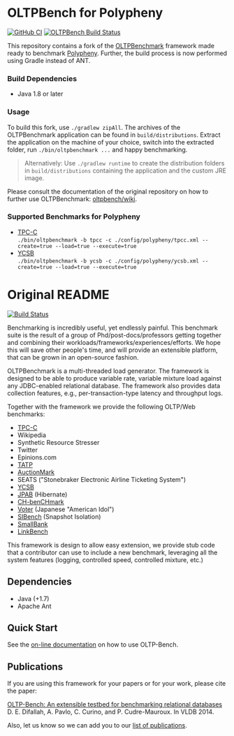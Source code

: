# OLTPBench for Polypheny

[![GitHub CI](https://img.shields.io/github/workflow/status/polypheny/OLTPBench/CI/polypheny?label=CI&logo=GitHub&logoColor=white)](https://github.com/polypheny/OLTPBench/actions?query=workflow%3ACI)
[![OLTPBench Build Status](https://img.shields.io/travis/polypheny/OLTPBench/polypheny.svg?label=OLTPBench%20CI)](https://travis-ci.org/polypheny/OLTPBench)

This repository contains a fork of the [OLTPBenchmark](https://github.com/oltpbenchmark/oltpbench/) framework made ready to benchmark [Polypheny](https://github.com/polypheny).
Further, the build process is now performed using Gradle instead of ANT.

### Build Dependencies
* Java 1.8 or later

### Usage
To build this fork, use `./gradlew zipAll`. The archives of the OLTPBenchmark application can be found in `build/distributions`. Extract the application on the machine of your choice, switch into the extracted folder, run `./bin/oltpbenchmark ...` and happy benchmarking.
> Alternatively: Use `./gradlew runtime` to create the distribution folders in `build/distributions` containing the application and the custom JRE image. 

Please consult the documentation of the original repository on how to further use OLTPBenchmark: [oltpbench/wiki](https://github.com/oltpbenchmark/oltpbench/wiki).

### Supported Benchmarks for Polypheny
* [TPC-C](./config/polypheny/tpcc.xml)\
  `./bin/oltpbenchmark -b tpcc -c ./config/polypheny/tpcc.xml --create=true --load=true --execute=true`
* [YCSB](./config/polypheny/ycsb.xml)\
  `./bin/oltpbenchmark -b ycsb -c ./config/polypheny/ycsb.xml --create=true --load=true --execute=true`


# Original README

[![Build Status](https://travis-ci.org/oltpbenchmark/oltpbench.png)](https://travis-ci.org/oltpbenchmark/oltpbench)

Benchmarking is incredibly useful, yet endlessly painful. This benchmark suite is the result of a group of
Phd/post-docs/professors getting together and combining their workloads/frameworks/experiences/efforts. We hope this
will save other people's time, and will provide an extensible platform, that can be grown in an open-source fashion. 

OLTPBenchmark is a multi-threaded load generator. The framework is designed to be able to produce variable rate,
variable mixture load against any JDBC-enabled relational database. The framework also provides data collection
features, e.g., per-transaction-type latency and throughput logs.

Together with the framework we provide the following OLTP/Web benchmarks:
  * [TPC-C](http://www.tpc.org/tpcc/)
  * Wikipedia
  * Synthetic Resource Stresser 
  * Twitter
  * Epinions.com
  * [TATP](http://tatpbenchmark.sourceforge.net/)
  * [AuctionMark](http://hstore.cs.brown.edu/projects/auctionmark/)
  * SEATS ("Stonebraker Electronic Airline Ticketing System")
  * [YCSB](https://github.com/brianfrankcooper/YCSB)
  * [JPAB](http://www.jpab.org) (Hibernate)
  * [CH-benCHmark](http://www-db.in.tum.de/research/projects/CHbenCHmark/?lang=en)
  * [Voter](https://github.com/VoltDB/voltdb/tree/master/examples/voter) (Japanese "American Idol")
  * [SIBench](http://sydney.edu.au/engineering/it/~fekete/teaching/serializableSI-Fekete.pdf) (Snapshot Isolation)
  * [SmallBank](http://ses.library.usyd.edu.au/bitstream/2123/5353/1/michael-cahill-2009-thesis.pdf)
  * [LinkBench](http://people.cs.uchicago.edu/~tga/pubs/sigmod-linkbench-2013.pdf)

This framework is design to allow easy extension, we provide stub code that a contributor can use to include a new
benchmark, leveraging all the system features (logging, controlled speed, controlled mixture, etc.)

## Dependencies

+ Java (+1.7)
+ Apache Ant

## Quick Start

See the [on-line documentation](https://github.com/oltpbenchmark/oltpbench/wiki) on how to use OLTP-Bench.

## Publications

If you are using this framework for your papers or for your work, please cite the paper:

[OLTP-Bench: An extensible testbed for benchmarking relational databases](http://www.vldb.org/pvldb/vol7/p277-difallah.pdf) D. E. Difallah, A. Pavlo, C. Curino, and P. Cudre-Mauroux. In VLDB 2014.

Also, let us know so we can add you to our [list of publications](http://oltpbenchmark.com/wiki/index.php?title=Publications_Using_OLTPBenchmark).
